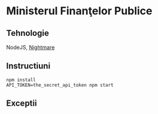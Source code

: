 # Ministerul Finanţelor Publice

## Tehnologie
NodeJS, [Nightmare](http://www.nightmarejs.org)

## Instructiuni
```
npm install
API_TOKEN=the_secret_api_token npm start
```

## Exceptii
